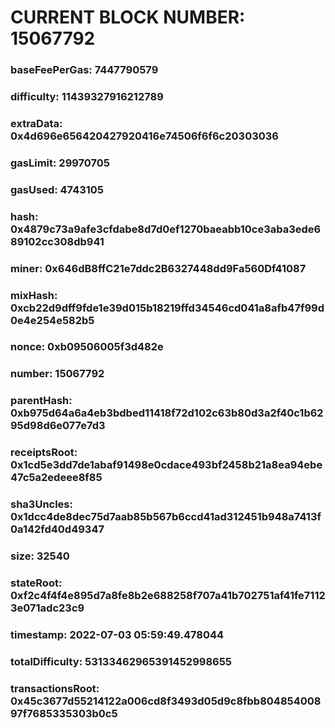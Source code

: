 # CURRENT BLOCK NUMBER: 15067792

### baseFeePerGas: 7447790579
### difficulty: 11439327916212789
### extraData: 0x4d696e656420427920416e74506f6f6c20303036
### gasLimit: 29970705
### gasUsed: 4743105
### hash: 0x4879c73a9afe3cfdabe8d7d0ef1270baeabb10ce3aba3ede689102cc308db941
### miner: 0x646dB8ffC21e7ddc2B6327448dd9Fa560Df41087
### mixHash: 0xcb22d9dff9fde1e39d015b18219ffd34546cd041a8afb47f99d0e4e254e582b5
### nonce: 0xb09506005f3d482e
### number: 15067792
### parentHash: 0xb975d64a6a4eb3bdbed11418f72d102c63b80d3a2f40c1b6295d98d6e077e7d3
### receiptsRoot: 0x1cd5e3dd7de1abaf91498e0cdace493bf2458b21a8ea94ebe47c5a2edeee8f85
### sha3Uncles: 0x1dcc4de8dec75d7aab85b567b6ccd41ad312451b948a7413f0a142fd40d49347
### size: 32540
### stateRoot: 0xf2c4f4f4e895d7a8fe8b2e688258f707a41b702751af41fe71123e071adc23c9
### timestamp: 2022-07-03 05:59:49.478044
### totalDifficulty: 53133462965391452998655
### transactionsRoot: 0x45c3677d55214122a006cd8f3493d05d9c8fbb80485400897f7685335303b0c5
